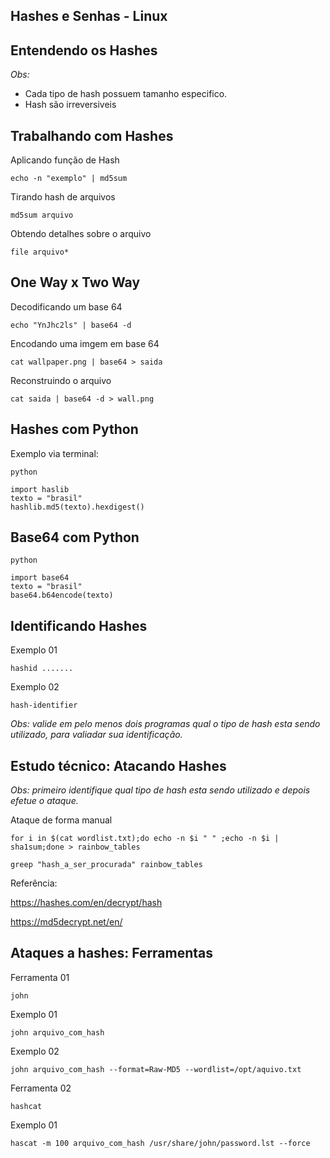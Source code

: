 ## Hashes e Senhas - Linux

## Entendendo os Hashes

*Obs:*
- Cada tipo de hash possuem tamanho especifico.
- Hash são irreversiveis

## Trabalhando com Hashes

Aplicando função de Hash

`echo -n "exemplo" | md5sum`

Tirando hash de arquivos

`md5sum arquivo`

Obtendo detalhes sobre o arquivo

`file arquivo*`

## One Way x Two Way

Decodificando um base 64

`echo "YnJhc2ls" | base64 -d ` 

Encodando uma imgem em base 64

`cat wallpaper.png | base64 > saida`

Reconstruindo o arquivo

`cat saida | base64 -d > wall.png`

## Hashes com Python

Exemplo via terminal:

```
python

import haslib
texto = "brasil"
hashlib.md5(texto).hexdigest()
```


## Base64 com Python

```
python

import base64
texto = "brasil"
base64.b64encode(texto)
```

## Identificando Hashes

Exemplo 01

`hashid .......`

Exemplo 02

`hash-identifier`

*Obs: valide em pelo menos dois programas qual o tipo de hash esta sendo utilizado, para valiadar sua identificação.*

## Estudo técnico: Atacando Hashes

*Obs: primeiro identifique qual tipo de hash esta sendo utilizado e depois efetue o ataque.*

Ataque de forma manual

`for i in $(cat wordlist.txt);do echo -n $i " " ;echo -n $i | sha1sum;done > rainbow_tables`

`greep "hash_a_ser_procurada" rainbow_tables`

Referência:

https://hashes.com/en/decrypt/hash

https://md5decrypt.net/en/

## Ataques a hashes: Ferramentas

Ferramenta 01

`john`

Exemplo 01

`john arquivo_com_hash`

Exemplo 02

`john arquivo_com_hash --format=Raw-MD5 --wordlist=/opt/aquivo.txt`

Ferramenta 02

`hashcat`

Exemplo 01

`hascat -m 100 arquivo_com_hash /usr/share/john/password.lst --force`
















